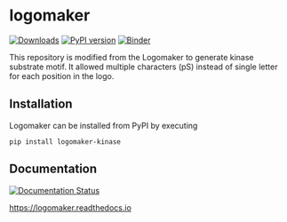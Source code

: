 # logomaker 

[![Downloads](https://pepy.tech/badge/logomaker)](https://pepy.tech/project/logomaker)
[![PyPI version](https://badge.fury.io/py/logomaker.svg)](https://badge.fury.io/py/logomaker)
[![Binder](https://mybinder.org/badge_logo.svg)](https://mybinder.org/v2/gh/jbkinney/logomaker/master?filepath=logomaker%2Ftutorials)

This repository is modified from the Logomaker to generate kinase substrate motif. It allowed multiple characters (pS) instead of single letter for each position in the logo.

## Installation

Logomaker can be installed from PyPI by executing

```
pip install logomaker-kinase
```

## Documentation

[![Documentation Status](https://readthedocs.org/projects/logomaker/badge/?version=latest)](https://logomaker.readthedocs.io/en/latest/?badge=latest)

https://logomaker.readthedocs.io
